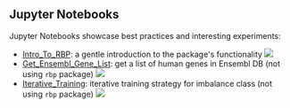 ## Jupyter Notebooks

Jupyter Notebooks showcase best practices and interesting experiments:
 - [Intro_To_RBP](Intro_To_RBP.ipynb): a gentle introduction to the package's functionality [![](https://colab.research.google.com/assets/colab-badge.svg)](https://colab.research.google.com/github/ML-Bioinfo-CEITEC/rbp/blob/master/notebooks/Intro_To_RBP.ipynb)
 - [Get_Ensembl_Gene_List](Get_Ensembl_Gene_List.ipynb): get a list of human genes in Ensembl DB (not using `rbp` package) [![](https://colab.research.google.com/assets/colab-badge.svg)](https://colab.research.google.com/github/ML-Bioinfo-CEITEC/rbp/blob/master/notebooks/Get_Ensembl_Gene_List.ipynb)
 - [Iterative_Training](Iterative_Training_+_Mini_Batch_Hand_Pick.ipynb): iterative training strategy for imbalance class (not using `rbp` package) [![](https://colab.research.google.com/assets/colab-badge.svg)](https://colab.research.google.com/github/ML-Bioinfo-CEITEC/rbp/blob/master/notebooks/Iterative_Training_+_Mini_Batch_Hand_Pick.ipynb)
